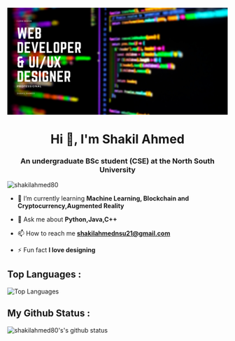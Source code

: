 <a href="https://www.youtube.com/codingpotter"><img align="center" src="https://raw.githubusercontent.com/shakilahmed80/shakilahmed80/main/Game.png"/></a>

<h1 align="center">Hi 👋, I'm Shakil Ahmed</h1>
<h3 align="center">An undergraduate BSc student (CSE) at the North South University</h3>

<p align="left"> <img src="https://komarev.com/ghpvc/?username=shakilahmed80&label=Profile%20views&color=0e75b6&style=flat" alt="shakilahmed80" /> </p>

- 🌱 I’m currently learning **Machine Learning, Blockchain and Cryptocurrency,Augmented Reality**

- 💬 Ask me about **Python,Java,C++**

- 📫 How to reach me **shakilahmednsu21@gmail.com**

- ⚡ Fun fact **I love designing**



## Top Languages :
![Top Languages](https://github-readme-stats.vercel.app/api/top-langs/?username=shakilahmed80&show_icons=true&theme=radical)


## My Github Status :
![shakilahmed80's's github status](https://github-readme-stats.vercel.app/api?username=shakilahmed80&show_icons=true&theme=radical)



